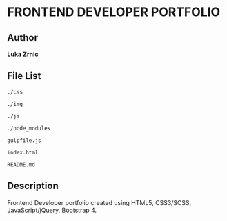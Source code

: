 FRONTEND DEVELOPER PORTFOLIO
===

Author
----------------
**Luka Zrnic**


File List
----------------
```
./css

./img

./js

./node_modules

gulpfile.js

index.html

README.md
```

Description
----------------
Frontend Developer portfolio created using HTML5, CSS3/SCSS, JavaScript/jQuery, Bootstrap 4.




